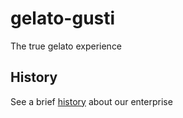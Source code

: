 # gelato-gusti
The true gelato experience

## History

See a brief [history](history.md) about our enterprise
